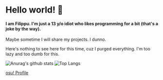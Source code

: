# Hello world! 🌸
#### I am Filippu. I'm just a 13 y/o idiot who likes programming for a bit (that's a joke by the way).

Maybe sometime I will share my projects. I dunno.

Here's nothing to see here for this time, cuz I purged everything. I'm too lazy and too dumb for this.

![Anurag's github stats](https://github-readme-stats.vercel.app/api?username=Filippuuu&show_icons=true&theme=chartreuse-dark)
![Top Langs](https://github-readme-stats.vercel.app/api/top-langs/?username=Filippuuu&layout=compact&theme=chartreuse-dark)

[osu! Profile](https://osu.ppy.sh/users/Filippu)

<!--[![Anurag's github stats](https://github-readme-stats.vercel.app/api?username=Filippuuu)](https://github.com/anuraghazra/github-readme-stats)-->
